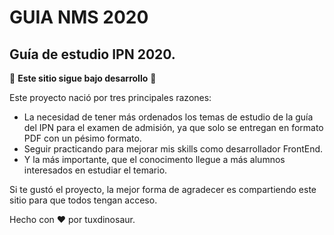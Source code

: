 # GUIA NMS 2020

## Guía de estudio IPN 2020.

🚧 **Este sitio sigue bajo desarrollo** 🚧

Este proyecto nació por tres principales razones:

- La necesidad de tener más ordenados los temas de estudio de la guía del IPN para el examen de admisión, ya que solo se entregan en formato PDF con un pésimo formato.
- Seguir practicando para mejorar mis skills como desarrollador FrontEnd.
- Y la más importante, que el conocimento llegue a más alumnos interesados en estudiar el temario.

Si te gustó el proyecto, la mejor forma de agradecer es compartiendo este sitio para que todos tengan acceso.


Hecho con ❤ por tuxdinosaur.
